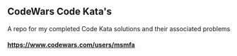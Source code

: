 ## CodeWars Code Kata's 
A repo for my completed Code Kata solutions and their associated problems


#### https://www.codewars.com/users/msmfa
